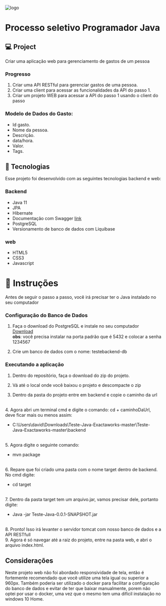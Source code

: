![logo](https://user-images.githubusercontent.com/49525514/89597610-f9d90280-d830-11ea-8421-bb76e3ac9809.png)

# Processo seletivo Programador Java

## 💻 Project

Criar uma aplicação web para gerenciamento de gastos de um pessoa

### Progresso
1. Criar uma API RESTful para gerenciar gastos de uma pessoa.
2. Criar uma client para acessar as funcionalidades da API do passo 1.
3. Criar um projeto WEB para acessar a API do passo 1 usando o client do passo

### Modelo de Dados do Gasto:
- Id gasto.
- Nome da pessoa.
- Descrição.
- data/hora.
- Valor.
- Tags.

## 🚀 Tecnologias

Esse projeto foi desenvolvido com as seguintes tecnologias backend e web:
### Backend
- Java 11
- JPA
- Hibernate
- Documentação com Swagger <a href= 'http://localhost:8080/swagger-ui.html'>link</a>
- PostgreSQL
- Versionamento de banco de dados com Liquibase
### web
- HTML5
- CSS3
- Javascript

# 🔖 Instruções

Antes de seguir o passo a passo, você irá precisar ter o Java instalado no seu computador

### Configuração do Banco de Dados

1. Faça o download do PostgreSQL e instale no seu computador</br> <a href='https://www.enterprisedb.com/downloads/postgres-postgresql-downloads'>Download</a>
</br> <b>obs</b>: você precisa instalar na porta padrão que é 5432 e colocar a senha 1234567

2. Crie um banco de dados com o nome: testebackend-db

### Executando a aplicação 

1. Dentro do repositório, faça o download do zip do projeto.

2. Vá até o local onde você baixou o projeto e descompacte o zip

3. Dentro da pasta do projeto entre em backend e copie o caminho da url

</br>
4. Agora abri um terminal cmd e digite o comando: cd + caminhoDaUrl, deve ficar mais ou menos assim: 

- C:\Users\david\Downloads\Teste-Java-Exactaworks-master\Teste-Java-Exactaworks-master\backend

</br>
5. Agora digite o seguinte comando: 

- mvn package

</br>
6. Repare que foi criado uma pasta com o nome target dentro de backend. No cmd digite: 

- cd target

</br>
7. Dentro da pasta target tem um arquivo.jar, vamos precisar dele, portanto digite:

- Java -jar Teste-Java-0.0.1-SNAPSHOT.jar

</br>
8. Pronto! Isso irá levanter o servidor tomcat com nosso banco de dados e a API RESTfull
</br>
9. Agora é só navegar até a raiz do projeto, entre na pasta web, e abri o arquivo index.html.

## Considerações

Neste projeto web não foi abordado responsividade de tela, então é fortemente recomendado que você utilize uma tela igual ou superior a 960px. Também poderia ser utilizado o docker para facilitar a configuração do banco de dados e evitar de ter que baixar manualmente, porem não optei por usar o docker, uma vez que o mesmo tem uma difícil instalação no windows 10 Home.
